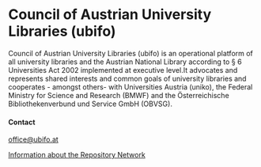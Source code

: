 # Council of Austrian University Libraries (ubifo)

Council of Austrian University Libraries (ubifo) is an operational platform of all university libraries and the Austrian National Library according to § 6 Universities Act 2002 implemented at executive level.It advocates and represents shared interests and common goals of university libraries and cooperates - amongst others- with Universities Austria (uniko), the Federal Ministry for Science and Research (BMWF) and the Österreichische Bibliothekenverbund und Service GmbH (OBVSG).

#### Contact

<office@ubifo.at>

[Information about the Repository Network](https://ubifo.at/aktivitaeten.html)